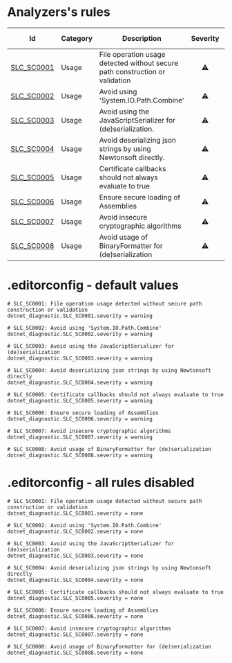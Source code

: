 # Analyzers's rules
|Id|Category|Description|Severity|Is enabled|Code fix|
|--|--------|-----------|:------:|:--------:|:------:|
|[SLC_SC0001](https://github.com/SkylineCommunications/Skyline.DataMiner.Utils.SecureCoding/blob/main/docs/Rules/SLC_SC0001.md)|Usage|File operation usage detected without secure path construction or validation|<span title='Warning'>⚠️</span>|✔️|❌|
|[SLC_SC0002](https://github.com/SkylineCommunications/Skyline.DataMiner.Utils.SecureCoding/blob/main/docs/Rules/SLC_SC0002.md)|Usage|Avoid using 'System.IO.Path.Combine'|<span title='Warning'>⚠️</span>|✔️|✔️|
|[SLC_SC0003](https://github.com/SkylineCommunications/Skyline.DataMiner.Utils.SecureCoding/blob/main/docs/Rules/SLC_SC0003.md)|Usage|Avoid using the JavaScriptSerializer for (de)serialization.|<span title='Warning'>⚠️</span>|✔️|❌|
|[SLC_SC0004](https://github.com/SkylineCommunications/Skyline.DataMiner.Utils.SecureCoding/blob/main/docs/Rules/SLC_SC0004.md)|Usage|Avoid deserializing json strings by using Newtonsoft directly.|<span title='Warning'>⚠️</span>|✔️|✔️|
|[SLC_SC0005](https://github.com/SkylineCommunications/Skyline.DataMiner.Utils.SecureCoding/blob/main/docs/Rules/SLC_SC0005.md)|Usage|Certificate callbacks should not always evaluate to true|<span title='Warning'>⚠️</span>|✔️|❌|
|[SLC_SC0006](https://github.com/SkylineCommunications/Skyline.DataMiner.Utils.SecureCoding/blob/main/docs/Rules/SLC_SC0006.md)|Usage|Ensure secure loading of Assemblies|<span title='Warning'>⚠️</span>|✔️|✔️|
|[SLC_SC0007](https://github.com/SkylineCommunications/Skyline.DataMiner.Utils.SecureCoding/blob/main/docs/Rules/SLC_SC0007.md)|Usage|Avoid insecure cryptographic algorithms|<span title='Warning'>⚠️</span>|✔️|❌|
|[SLC_SC0008](https://github.com/SkylineCommunications/Skyline.DataMiner.Utils.SecureCoding/blob/main/docs/Rules/SLC_SC0008.md)|Usage|Avoid usage of BinaryFormatter for (de)serialization|<span title='Warning'>⚠️</span>|✔️|❌|


# .editorconfig - default values

```editorconfig
# SLC_SC0001: File operation usage detected without secure path construction or validation
dotnet_diagnostic.SLC_SC0001.severity = warning

# SLC_SC0002: Avoid using 'System.IO.Path.Combine'
dotnet_diagnostic.SLC_SC0002.severity = warning

# SLC_SC0003: Avoid using the JavaScriptSerializer for (de)serialization
dotnet_diagnostic.SLC_SC0003.severity = warning

# SLC_SC0004: Avoid deserializing json strings by using Newtonsoft directly
dotnet_diagnostic.SLC_SC0004.severity = warning

# SLC_SC0005: Certificate callbacks should not always evaluate to true
dotnet_diagnostic.SLC_SC0005.severity = warning

# SLC_SC0006: Ensure secure loading of Assemblies
dotnet_diagnostic.SLC_SC0006.severity = warning

# SLC_SC0007: Avoid insecure cryptographic algorithms
dotnet_diagnostic.SLC_SC0007.severity = warning

# SLC_SC0008: Avoid usage of BinaryFormatter for (de)serialization
dotnet_diagnostic.SLC_SC0008.severity = warning
```

# .editorconfig - all rules disabled

```editorconfig
# SLC_SC0001: File operation usage detected without secure path construction or validation
dotnet_diagnostic.SLC_SC0001.severity = none

# SLC_SC0002: Avoid using 'System.IO.Path.Combine'
dotnet_diagnostic.SLC_SC0002.severity = none

# SLC_SC0003: Avoid using the JavaScriptSerializer for (de)serialization
dotnet_diagnostic.SLC_SC0003.severity = none

# SLC_SC0004: Avoid deserializing json strings by using Newtonsoft directly
dotnet_diagnostic.SLC_SC0004.severity = none

# SLC_SC0005: Certificate callbacks should not always evaluate to true
dotnet_diagnostic.SLC_SC0005.severity = none

# SLC_SC0006: Ensure secure loading of Assemblies
dotnet_diagnostic.SLC_SC0006.severity = none

# SLC_SC0007: Avoid insecure cryptographic algorithms
dotnet_diagnostic.SLC_SC0007.severity = none

# SLC_SC0008: Avoid usage of BinaryFormatter for (de)serialization
dotnet_diagnostic.SLC_SC0008.severity = none
```
